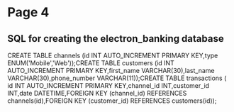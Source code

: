 # Page 4

## SQL for creating the electron\_banking database

​CREATE TABLE channels (​id INT AUTO\_INCREMENT PRIMARY KEY,type ENUM('Mobile','Web'));​CREATE TABLE customers (​id INT AUTO\_INCREMENT PRIMARY KEY,first\_name VARCHAR(30),last\_name VARCHAR(30),phone\_number VARCHAR(11));​CREATE TABLE transactions (​id INT AUTO\_INCREMENT PRIMARY KEY,channel\_id INT,customer\_id INT,date DATETIME,FOREIGN KEY (channel\_id) REFERENCES channels(id),FOREIGN KEY (customer\_id) REFERENCES customers(id));​
